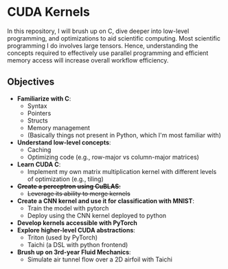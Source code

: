 # CUDA Kernels

In this repository, I will brush up on C, dive deeper into low-level programming, and optimizations to aid scientific computing. Most scientific programming I do involves large tensors. Hence, understanding the concepts required to effectively use parallel programming and efficient memory access will increase overall workflow efficiency.

## Objectives

- **Familiarize with C**: 
  - Syntax
  - Pointers
  - Structs
  - Memory management
  - (Basically things not present in Python, which I'm most familiar with)
- **Understand low-level concepts**:
  - Caching
  - Optimizing code (e.g., row-major vs column-major matrices)
- **Learn CUDA C**:
  - Implement my own matrix multiplication kernel with different levels of optimization (e.g., tiling)
- ~~**Create a perceptron using CuBLAS**:~~
  - ~~Leverage its ability to merge kernels~~
- **Create a CNN kernel and use it for classification with MNIST**:
  - Train the model with pytorch
  - Deploy using the CNN kernel deployed to python
- **Develop kernels accessible with PyTorch**
- **Explore higher-level CUDA abstractions**:
  - Triton (used by PyTorch)
  - Taichi (a DSL with python frontend)
- **Brush up on 3rd-year Fluid Mechanics**:
  - Simulate air tunnel flow over a 2D airfoil with Taichi
